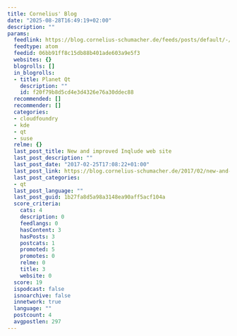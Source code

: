 ```yaml
---
title: Cornelius' Blog
date: "2025-08-28T16:49:19+02:00"
description: ""
params:
  feedlink: https://blog.cornelius-schumacher.de/feeds/posts/default/-/qt
  feedtype: atom
  feedid: 06bb91ff8c15db88b401ade603a9e5f3
  websites: {}
  blogrolls: []
  in_blogrolls:
  - title: Planet Qt
    description: ""
    id: f20f79b8d5cd4e3d4326e76a30ddec88
  recommended: []
  recommender: []
  categories:
  - cloudfoundry
  - kde
  - qt
  - suse
  relme: {}
  last_post_title: New and improved Inqlude web site
  last_post_description: ""
  last_post_date: "2017-02-25T17:08:22+01:00"
  last_post_link: https://blog.cornelius-schumacher.de/2017/02/new-and-improved-inqlude-web-site.html
  last_post_categories:
  - qt
  last_post_language: ""
  last_post_guid: 1b27fa8d5a98a3148ea90aff5acf104a
  score_criteria:
    cats: 4
    description: 0
    feedlangs: 0
    hasContent: 3
    hasPosts: 3
    postcats: 1
    promoted: 5
    promotes: 0
    relme: 0
    title: 3
    website: 0
  score: 19
  ispodcast: false
  isnoarchive: false
  innetwork: true
  language: ""
  postcount: 4
  avgpostlen: 297
---
```

